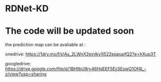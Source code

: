 # RDNet-KD

# The code will be updated soon


the prediction map can be  avaliable at : 

onedrive: https://1drv.ms/f/s!As_2LWnX2einlky1l522eppupfQ2?e=hXup3T


googledrive: https://drive.google.com/file/d/1BHfbU9ry46HsEEF5Ejj3EswQ1Of4I_-z/view?usp=sharing
